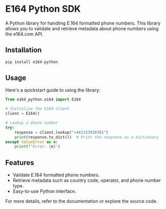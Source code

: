 # E164 Python SDK

A Python library for handling E.164 formatted phone numbers. This library allows you to validate and retrieve metadata about phone numbers using the e164.com API.

## Installation

```bash
pip install e164-python
```

## Usage

Here's a quickstart guide to using the library:

```python
from e164_python.e164 import E164

# Initialize the E164 client
client = E164()

# Lookup a phone number
try:
    response = client.lookup("+441133910781")
    print(response.to_dict())  # Print the response as a dictionary
except ValueError as e:
    print(f"Error: {e}")
```

## Features

- Validate E.164 formatted phone numbers.
- Retrieve metadata such as country code, operator, and phone number type.
- Easy-to-use Python interface.

For more details, refer to the documentation or explore the source code.
